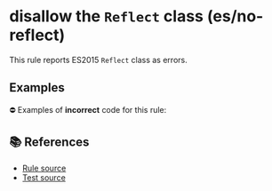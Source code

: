 # disallow the `Reflect` class (es/no-reflect)

This rule reports ES2015 `Reflect` class as errors.

## Examples

⛔ Examples of **incorrect** code for this rule:

<eslint-playground type="bad" code="/*eslint es/no-reflect: error */
let value = Reflect.get(obj, key)
" />

## 📚 References

- [Rule source](https://github.com/mysticatea/eslint-plugin-es/blob/v2.0.0/lib/rules/no-reflect.js)
- [Test source](https://github.com/mysticatea/eslint-plugin-es/blob/v2.0.0/tests/lib/rules/no-reflect.js)
